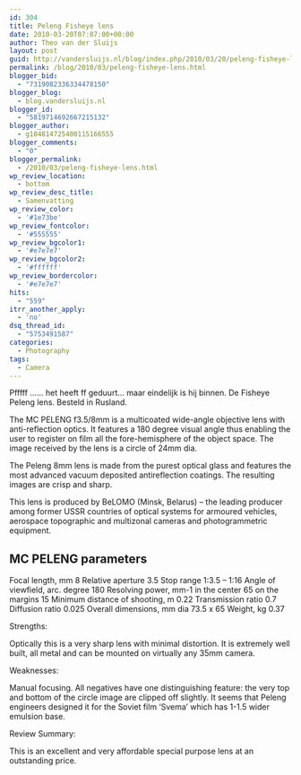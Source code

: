 ```yaml
---
id: 304
title: Peleng Fisheye lens
date: 2010-03-20T07:07:00+00:00
author: Theo van der Sluijs
layout: post
guid: http://vandersluijs.nl/blog/index.php/2010/03/20/peleng-fisheye-lens/
permalink: /blog/2010/03/peleng-fisheye-lens.html
blogger_bid:
  - "7319082336334478150"
blogger_blog:
  - blog.vandersluijs.nl
blogger_id:
  - "5819714692667215132"
blogger_author:
  - g104814725400115166555
blogger_comments:
  - "0"
blogger_permalink:
  - /2010/03/peleng-fisheye-lens.html
wp_review_location:
  - bottom
wp_review_desc_title:
  - Samenvatting
wp_review_color:
  - '#1e73be'
wp_review_fontcolor:
  - '#555555'
wp_review_bgcolor1:
  - '#e7e7e7'
wp_review_bgcolor2:
  - '#ffffff'
wp_review_bordercolor:
  - '#e7e7e7'
hits:
  - "559"
itrr_another_apply:
  - 'no'
dsq_thread_id:
  - "5753491587"
categories:
  - Photography
tags:
  - Camera
---
```

Pfffff …… het heeft ff geduurt… maar eindelijk is hij binnen. De Fisheye Peleng lens. Besteld in Rusland.

The MC PELENG f3.5/8mm is a multicoated wide-angle objective lens with anti-reflection optics. It features a 180 degree visual angle thus enabling the user to register on film all the fore-hemisphere of the object space. The image received by the lens is a circle of 24mm dia. <!--more-->

The Peleng 8mm lens is made from the purest optical glass and features the most advanced vacuum deposited antireflection coatings. The resulting images are crisp and sharp.

This lens is produced by BeLOMO (Minsk, Belarus) &#8211; the leading producer among former USSR countries of optical systems for armoured vehicles, aerospace topographic and multizonal cameras and photogrammetric equipment.

## MC PELENG parameters

Focal length, mm 8 Relative aperture 3.5 Stop range 1:3.5 &#8211; 1:16 Angle of viewfield, arc. degree 180 Resolving power, mm-1 in the center 65 on the margins 15 Minimum distance of shooting, m 0.22 Transmission ratio 0.7 Diffusion ratio 0.025 Overall dimensions, mm dia 73.5 x 65 Weight, kg 0.37
  
Strengths:
  
Optically this is a very sharp lens with minimal distortion. It is extremely well built, all metal and can be mounted on virtually any 35mm camera.
  
Weaknesses:
  
Manual focusing. All negatives have one distinguishing feature: the very top and bottom of the circle image are clipped off slightly. It seems that Peleng engineers designed it for the Soviet film ‘Svema’ which has 1-1.5 wider emulsion base.
  
Review Summary:
  
This is an excellent and very affordable special purpose lens at an outstanding price.